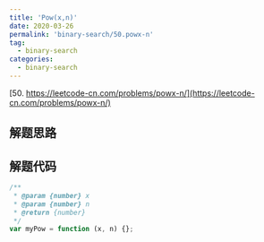```yaml
---
title: 'Pow(x,n)'
date: 2020-03-26
permalink: 'binary-search/50.powx-n'
tag:
  - binary-search
categories:
  - binary-search
---
```


[50. https://leetcode-cn.com/problems/powx-n/](https://leetcode-cn.com/problems/powx-n/)

## 解题思路

## 解题代码

```js
/**
 * @param {number} x
 * @param {number} n
 * @return {number}
 */
var myPow = function (x, n) {};
```
